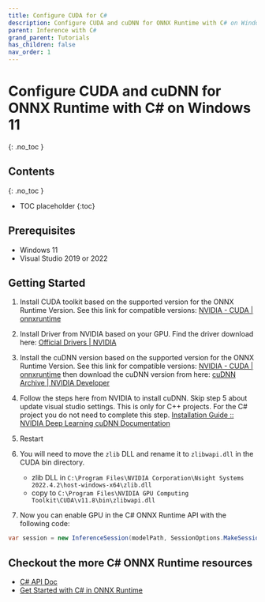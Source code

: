 ```yaml
---
title: Configure CUDA for C#
description: Configure CUDA and cuDNN for ONNX Runtime with C# on Windows 11
parent: Inference with C#
grand_parent: Tutorials
has_children: false
nav_order: 1
---
```



# Configure CUDA and cuDNN for ONNX Runtime with C# on Windows 11

{: .no_toc }

## Contents
{: .no_toc }

* TOC placeholder
{:toc}

## Prerequisites
- Windows 11
- Visual Studio 2019 or 2022
 
## Getting Started

1. Install CUDA toolkit based on the supported version for the ONNX Runtime Version. See this link for compatible versions:
[NVIDIA - CUDA | onnxruntime](https://onnxruntime.ai/docs/execution-providers/CUDA-ExecutionProvider.html)

2. Install Driver from NVIDIA based on your GPU. Find the driver download here: [Official Drivers | NVIDIA](https://www.nvidia.com/download/index.aspx?lang=en-us)

3. Install the cuDNN version based on the supported version for the ONNX Runtime Version. See this link for compatible versions: [NVIDIA - CUDA | onnxruntime](https://onnxruntime.ai/docs/execution-providers/CUDA-ExecutionProvider.html) then download the cuDNN version from here: [cuDNN Archive | NVIDIA Developer](https://developer.nvidia.com/rdp/cudnn-archive)

4. Follow the steps here from NVIDIA to install cuDNN. Skip step 5 about update visual studio settings. This is only for C++ projects. For the C# project you do not need to complete this step.
[Installation Guide :: NVIDIA Deep Learning cuDNN Documentation](https://docs.nvidia.com/deeplearning/cudnn/install-guide/index.html#install-windows)

5. Restart

6. You will need to move the `zlib` DLL and rename it to `zlibwapi.dll` in the CUDA bin directory.
    - zlib DLL in `C:\Program Files\NVIDIA Corporation\Nsight Systems 2022.4.2\host-windows-x64\zlib.dll`
    - copy to `C:\Program Files\NVIDIA GPU Computing Toolkit\CUDA\v11.8\bin\zlibwapi.dll`

7. Now you can enable GPU in the C# ONNX Runtime API with the following code:
```cs
var session = new InferenceSession(modelPath, SessionOptions.MakeSessionOptionWithCudaProvider(0));
```

## Checkout the more C# ONNX Runtime resources
- [C# API Doc](https://onnxruntime.ai/docs/api/csharp/api)
- [Get Started with C# in ONNX Runtime](https://onnxruntime.ai/docs/get-started/with-csharp.html)

